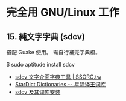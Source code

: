 # 完全用 GNU/Linux 工作
 
## 15. 純文字字典 (sdcv)

搭配 Guake 使用。
需自行補完字典檔。

$ sudo aptitude install sdcv


- [sdcv 文字介面字典工具 | SSORC.tw](http://ssorc.tw/?p=112)
- [StarDict Dictionaries -- 星际译王词库](http://abloz.com/huzheng/stardict-dic/)
- [sdcv 及其词库安装](http://www.360doc.com/content/11/1226/21/3508740_175185933.shtml)


